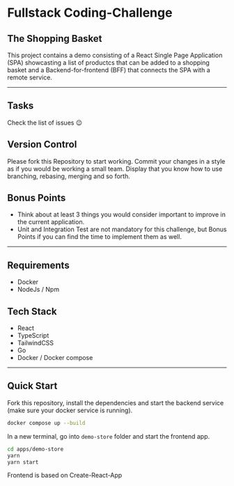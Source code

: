 # Fullstack Coding-Challenge

## The Shopping Basket

This project contains a demo consisting of a React Single Page Application (SPA) showcasting a list of productcs that can be added to a shopping basket and a Backend-for-frontend (BFF) that connects the SPA with a remote service.

---

## Tasks

Check the list of issues 😉

## Version Control

Please fork this Repository to start working. Commit your changes in a style as if you would be working a small team. Display that you know how to use branching, rebasing, merging and so forth.

## Bonus Points

- Think about at least 3 things you would consider important to improve in the current application.
- Unit and Integration Test are not mandatory for this challenge, but Bonus Points if you can find the time to implement them as well.

---

## Requirements

- Docker
- NodeJs / Npm

## Tech Stack

- React
- TypeScript
- TailwindCSS
- Go
- Docker / Docker compose

---

## Quick Start

Fork this repository, install the dependencies and start the backend service (make sure your docker service is running).

```sh
docker compose up --build
```

In a new terminal, go into `demo-store` folder and start the frontend app.

```sh
cd apps/demo-store
yarn
yarn start
```

Frontend is based on Create-React-App
